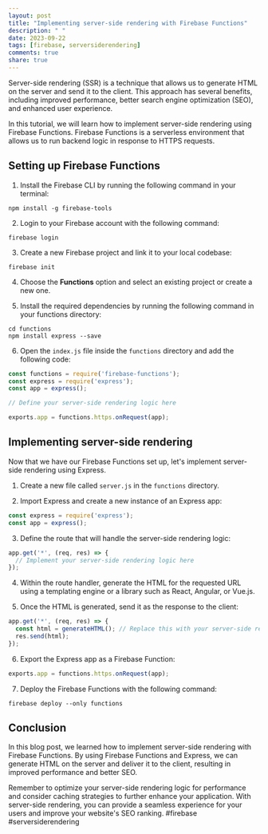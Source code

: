 ```yaml
---
layout: post
title: "Implementing server-side rendering with Firebase Functions"
description: " "
date: 2023-09-22
tags: [firebase, serversiderendering]
comments: true
share: true
---
```


Server-side rendering (SSR) is a technique that allows us to generate HTML on the server and send it to the client. This approach has several benefits, including improved performance, better search engine optimization (SEO), and enhanced user experience.

In this tutorial, we will learn how to implement server-side rendering using Firebase Functions. Firebase Functions is a serverless environment that allows us to run backend logic in response to HTTPS requests.

## Setting up Firebase Functions

1. Install the Firebase CLI by running the following command in your terminal:

```shell
npm install -g firebase-tools
```

2. Login to your Firebase account with the following command:

```shell
firebase login
```

3. Create a new Firebase project and link it to your local codebase:

```shell
firebase init
```

4. Choose the **Functions** option and select an existing project or create a new one.

5. Install the required dependencies by running the following command in your functions directory:

```shell
cd functions
npm install express --save
```

6. Open the `index.js` file inside the `functions` directory and add the following code:

```javascript
const functions = require('firebase-functions');
const express = require('express');
const app = express();

// Define your server-side rendering logic here

exports.app = functions.https.onRequest(app);
```

## Implementing server-side rendering

Now that we have our Firebase Functions set up, let's implement server-side rendering using Express.

1. Create a new file called `server.js` in the `functions` directory.

2. Import Express and create a new instance of an Express app:

```javascript
const express = require('express');
const app = express();
```

3. Define the route that will handle the server-side rendering logic:

```javascript
app.get('*', (req, res) => {
  // Implement your server-side rendering logic here
});
```

4. Within the route handler, generate the HTML for the requested URL using a templating engine or a library such as React, Angular, or Vue.js.

5. Once the HTML is generated, send it as the response to the client:

```javascript
app.get('*', (req, res) => {
  const html = generateHTML(); // Replace this with your server-side rendering logic
  res.send(html);
});
```

6. Export the Express app as a Firebase Function:

```javascript
exports.app = functions.https.onRequest(app);
```

7. Deploy the Firebase Functions with the following command:

```shell
firebase deploy --only functions
```

## Conclusion

In this blog post, we learned how to implement server-side rendering with Firebase Functions. By using Firebase Functions and Express, we can generate HTML on the server and deliver it to the client, resulting in improved performance and better SEO.

Remember to optimize your server-side rendering logic for performance and consider caching strategies to further enhance your application. With server-side rendering, you can provide a seamless experience for your users and improve your website's SEO ranking. #firebase #serversiderendering